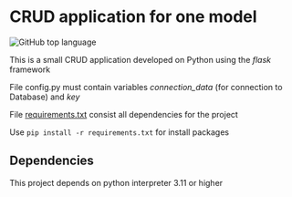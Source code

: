 # CRUD application for one model
![GitHub top language](https://img.shields.io/badge/language-python-blue)

This is a small CRUD application developed on Python using the *flask* framework

File config.py must contain variables *connection_data* (for connection to Database) and *key*

File [requirements.txt](requirements.txt) consist all dependencies for the project

Use ```pip install -r requirements.txt``` for install packages

## Dependencies
This project depends on python interpreter 3.11 or higher